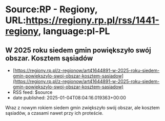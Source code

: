 # Source:RP - Regiony, URL:https://regiony.rp.pl/rss/1441-regiony, language:pl-PL

## W 2025 roku siedem gmin powiększyło swój obszar. Kosztem sąsiadów
 - [https://regiony.rp.pl/z-regionow/art41644891-w-2025-roku-siedem-gmin-powiekszylo-swoj-obszar-kosztem-sasiadow](https://regiony.rp.pl/z-regionow/art41644891-w-2025-roku-siedem-gmin-powiekszylo-swoj-obszar-kosztem-sasiadow)
 - RSS feed: $source
 - date published: 2025-01-04T08:04:16.019363+00:00

Wraz z nowym rokiem siedem gmin zwiększyło swój obszar, ale kosztem sąsiadów, a czasami nawet przy ich proteście.

